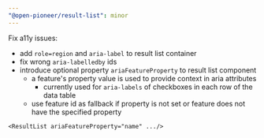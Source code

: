 ```yaml
---
"@open-pioneer/result-list": minor
---
```


Fix a11y issues:

- add `role=region` and `aria-label` to result list container
- fix wrong `aria-labelledby` ids
- introduce optional property `ariaFeatureProperty` to result list component
    - a feature's property value is used to provide context in aria attributes
        - currently used for `aria-labels` of checkboxes in each row of the data table
    - use feature id as fallback if property is not set or feature does not have the specified property

```tsx
<ResultList ariaFeatureProperty="name" .../>
```
